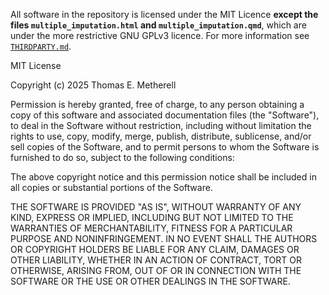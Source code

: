 All software in the repository is licensed under the MIT Licence **except the files `multiple_imputation.html` and `multiple_imputation.qmd`**, which are under the more restrictive GNU GPLv3 licence. For more information see [`THIRDPARTY.md`](https://github.com/tom-metherell/hes-social-media/blob/main/THIRDPARTY.md).

MIT License

Copyright (c) 2025 Thomas E. Metherell

Permission is hereby granted, free of charge, to any person obtaining a copy
of this software and associated documentation files (the "Software"), to deal
in the Software without restriction, including without limitation the rights
to use, copy, modify, merge, publish, distribute, sublicense, and/or sell
copies of the Software, and to permit persons to whom the Software is
furnished to do so, subject to the following conditions:

The above copyright notice and this permission notice shall be included in all
copies or substantial portions of the Software.

THE SOFTWARE IS PROVIDED "AS IS", WITHOUT WARRANTY OF ANY KIND, EXPRESS OR
IMPLIED, INCLUDING BUT NOT LIMITED TO THE WARRANTIES OF MERCHANTABILITY,
FITNESS FOR A PARTICULAR PURPOSE AND NONINFRINGEMENT. IN NO EVENT SHALL THE
AUTHORS OR COPYRIGHT HOLDERS BE LIABLE FOR ANY CLAIM, DAMAGES OR OTHER
LIABILITY, WHETHER IN AN ACTION OF CONTRACT, TORT OR OTHERWISE, ARISING FROM,
OUT OF OR IN CONNECTION WITH THE SOFTWARE OR THE USE OR OTHER DEALINGS IN THE
SOFTWARE.
